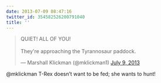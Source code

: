 ```yaml
---
date: 2013-07-09 08:47:16
twitter_id: 354582526200791040
title: ''
---
```


<blockquote class="twitter-tweet"><p lang="en" dir="ltr">QUIET! ALL OF YOU!<br><br>They&#39;re approaching the Tyrannosaur paddock.</p>&mdash; Marshall Klickman (@mklickman1) <a href="https://twitter.com/mklickman1/status/354580323817897985?ref_src=twsrc%5Etfw">July 9, 2013</a></blockquote>
<script async src="https://platform.twitter.com/widgets.js" charset="utf-8"></script>

@mklickman T-Rex doesn’t want to be fed; she wants to hunt!
